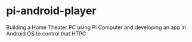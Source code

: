 pi-android-player
=================

Building a Home Theater PC using Pi Computer and developing an app in Android OS to control that HTPC
